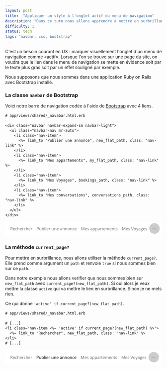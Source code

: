 ```yaml
---
layout: post
title:  "Appliquer un style à l'onglet actif du menu de navigation"
description: "Dans ce tuto nous allons apprendre à mettre en surbrillance un onglet dans une barre de navigation."
difficulty: 1
status: tech
tags: "navbar, css, bootstrap"
---
```


C'est un besoin courant en UX : marquer visuellement l'onglet d'un menu de navigation comme «actif». Lorsque l'on se trouve sur une page du site, on voudra que le lien dans le menu de navigation se mette en évidence soit par le texte plus gras soit par un effet souligné par exemple.

Nous supposons que nous sommes dans une application Ruby on Rails avec Bootstrap installé.

### La classe `navbar` de Bootstrap

Voici notre barre de navigation codée à l'aide de <a href="https://getbootstrap.com/docs/4.0/components/navbar/" target="_blank">Bootstrap</a> avec 4 liens.

```erb
# app/views/shared/_navabar.html.erb

<div class="navbar navbar-expand-sm navbar-light">
  <ul class="navbar-nav mr-auto">
    <li class="nav-item">
      <%= link_to "Publier une annonce", new_flat_path, class: "nav-link" %>
    </li>
    <li class="nav-item">
      <%= link_to "Mes appartements", my_flat_path, class: "nav-link" %>
    </li>
    <li class="nav-item">
      <%= link_to "Mes Voyages", bookings_path, class: "nav-link" %>
    </li>
    <li class="nav-item">
      <%= link_to "Mes conversations", conversations_path, class: "nav-link" %>
    </li>
  </ul>
</div>
```

<img src="/images/posts/navbar.png" class="image" alt="navbar">

### La méthode `current_page?`

Pour mettre en surbrillance, nous allons utiliser la méthode `current_page?`. Elle prend comme argument un `path` et renvoie `true` si nous sommes bien sur ce `path`.

Dans notre exemple nous allons verifier que nous sommes bien sur `new_flat_path` avec `current_page?(new_flat_path)`. Si oui alors je veux mettre la classe `active` qui va mettre le lien en surbrillance. Sinon je ne mets rien.

Ce qui donne `'active' if current_page?(new_flat_path)`.

```erb
# app/views/shared/_navabar.html.erb

# [...]
<li class="nav-item <%= 'active' if current_page?(new_flat_path) %>">
  <%= link_to "Rechercher", new_flat_path, class: "nav-link" %>
</li>
# [...]
```

<img src="/images/posts/navbar-active.png" class="image" alt="navbar">
